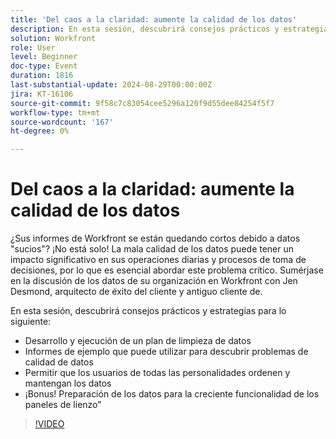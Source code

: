 ```yaml
---
title: 'Del caos a la claridad: aumente la calidad de los datos'
description: En esta sesión, descubrirá consejos prácticos y estrategias para desarrollar y ejecutar un plan de limpieza de datos. Informes de ejemplo que puede utilizar para descubrir problemas de calidad de datos. Permite a los usuarios de todas las personas ordenar y mantener los datos. ¡Bonus! Preparación de los datos para la creciente funcionalidad de los paneles de lienzo"
solution: Workfront
role: User
level: Beginner
doc-type: Event
duration: 1816
last-substantial-update: 2024-08-29T00:00:00Z
jira: KT-16106
source-git-commit: 9f58c7c83054cee5296a120f9d55dee84254f5f7
workflow-type: tm+mt
source-wordcount: '167'
ht-degree: 0%

---
```



# Del caos a la claridad: aumente la calidad de los datos

¿Sus informes de Workfront se están quedando cortos debido a datos &quot;sucios&quot;? ¡No está solo! La mala calidad de los datos puede tener un impacto significativo en sus operaciones diarias y procesos de toma de decisiones, por lo que es esencial abordar este problema crítico. Sumérjase en la discusión de los datos de su organización en Workfront con Jen Desmond, arquitecto de éxito del cliente y antiguo cliente de.

En esta sesión, descubrirá consejos prácticos y estrategias para lo siguiente:

* Desarrollo y ejecución de un plan de limpieza de datos
* Informes de ejemplo que puede utilizar para descubrir problemas de calidad de datos
* Permitir que los usuarios de todas las personalidades ordenen y mantengan los datos
* ¡Bonus! Preparación de los datos para la creciente funcionalidad de los paneles de lienzo&quot;

>[!VIDEO](https://video.tv.adobe.com/v/3433221/?learn=on)
